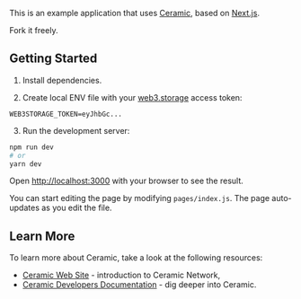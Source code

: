 This is an example application that uses [Ceramic](https://ceramic.network), based on [Next.js](https://nextjs.org/).

Fork it freely.

## Getting Started

1. Install dependencies.

2. Create local ENV file with your [web3.storage](https://web3.storage) access token:

```
WEB3STORAGE_TOKEN=eyJhbGc...
```

3. Run the development server:

```bash
npm run dev
# or
yarn dev
```

Open [http://localhost:3000](http://localhost:3000) with your browser to see the result.

You can start editing the page by modifying `pages/index.js`. The page auto-updates as you edit the file.

## Learn More

To learn more about Ceramic, take a look at the following resources:

- [Ceramic Web Site](https://ceramic.network) - introduction to Ceramic Network,
- [Ceramic Developers Documentation](https://developers.ceramic.network/learn/welcome/) - dig deeper into Ceramic.
